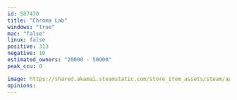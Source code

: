 ```yaml
---
id: 587470
title: "Chroma Lab"
windows: "true"
mac: "false"
linux: false
positive: 313
negative: 10
estimated_owners: "20000 - 50000"
peak_ccu: 0

image: https://shared.akamai.steamstatic.com/store_item_assets/steam/apps/587470/header.jpg?t=1511812703
opinions:
---
```

